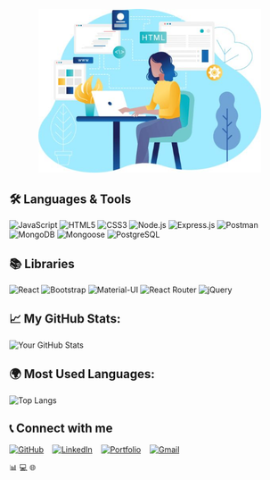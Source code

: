 <p align="center">
    <img src="https://github.com/NooranAlOmari/NooranAlOmari/blob/main/git-de.jpg?raw=true" alt="Project Logo" width="400" />
</p>

## 🛠️ Languages & Tools
![JavaScript](https://img.shields.io/badge/JavaScript-F7DF1E?style=for-the-badge&logo=javascript&logoColor=black)
![HTML5](https://img.shields.io/badge/HTML5-E34F26?style=for-the-badge&logo=html5&logoColor=white)
![CSS3](https://img.shields.io/badge/CSS3-1572B6?style=for-the-badge&logo=css3&logoColor=white)
![Node.js](https://img.shields.io/badge/Node.js-339933?style=for-the-badge&logo=node.js&logoColor=white)
![Express.js](https://img.shields.io/badge/Express.js-000000?style=for-the-badge&logo=express&logoColor=white)
![Postman](https://img.shields.io/badge/Postman-FF6C37?style=for-the-badge&logo=postman&logoColor=white)
![MongoDB](https://img.shields.io/badge/MongoDB-47A248?style=for-the-badge&logo=mongodb&logoColor=white)
![Mongoose](https://img.shields.io/badge/Mongoose-880000?style=for-the-badge&logo=mongoose&logoColor=white)
![PostgreSQL](https://img.shields.io/badge/PostgreSQL-336791?style=for-the-badge&logo=postgresql&logoColor=white)

## 📚 Libraries
![React](https://img.shields.io/badge/React-61DAFB?style=for-the-badge&logo=react&logoColor=black)
![Bootstrap](https://img.shields.io/badge/Bootstrap-563D7C?style=for-the-badge&logo=bootstrap&logoColor=white)
![Material-UI](https://img.shields.io/badge/Material--UI-007FFF?style=for-the-badge&logo=material-ui&logoColor=white)
![React Router](https://img.shields.io/badge/React--Router-CA4245?style=for-the-badge&logo=react-router&logoColor=white)
![jQuery](https://img.shields.io/badge/jQuery-0769AD?style=for-the-badge&logo=jquery&logoColor=white)

## 📈 My GitHub Stats:
![Your GitHub Stats](https://github-readme-stats.vercel.app/api?username=NooranAlOmari&show_icons=true&theme=radical)
## 🌍 Most Used Languages:
![Top Langs](https://github-readme-stats.vercel.app/api/top-langs/?username=NooranAlOmari&layout=compact&theme=radical&hide=html)

## 📞 Connect with me

[![GitHub](https://img.shields.io/badge/GitHub-181717?style=for-the-badge&logo=github&logoColor=white)](https://github.com/YourGitHubUsername) &nbsp;&nbsp;
[![LinkedIn](https://img.shields.io/badge/LinkedIn-0077B5?style=for-the-badge&logo=linkedin&logoColor=white)](https://www.linkedin.com/in/YourLinkedInUsername/) &nbsp;&nbsp;
[![Portfolio](https://img.shields.io/badge/Portfolio-000000?style=for-the-badge&logo=portfolio&logoColor=white)](https://yourportfolio.com) &nbsp;&nbsp;
[![Gmail](https://img.shields.io/badge/Gmail-D14836?style=for-the-badge&logo=gmail&logoColor=white)](mailto:your-email@gmail.com)

📊
💻
🌐

